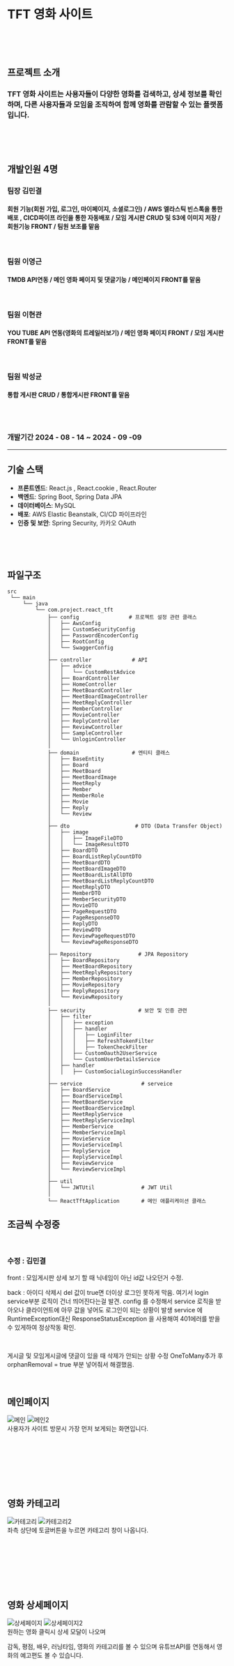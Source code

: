# TFT 영화 사이트

<br>
<br>
<br>

## 프로젝트 소개

### TFT 영화 사이트는 사용자들이 다양한 영화를 검색하고, 상세 정보를 확인하며, 다른 사용자들과 모임을 조직하여 함께 영화를 관람할 수 있는 플랫폼입니다.

<br>
<br>
<br>


## 개발인원 4명
### 팀장 김민결
#### 회원 기능(회원 가입, 로그인, 마이페이지, 소셜로그인) / AWS 엘라스틱 빈스톡을 통한 배포 , CICD파이프 라인을 통한 자동배포 / 모임 게시판 CRUD 및 S3에 이미지 저장 / 회원기능 FRONT / 팀원 보조를 맡음
<br>

### 팀원 이영근
#### TMDB API연동 /  메인 영화 페이지 및 댓글기능 / 메인페이지 FRONT를 맡음
<br>

### 팀원 이현관
#### YOU TUBE API 연동(영화의 트레일러보기) / 메인 영화 페이지 FRONT / 모임 게시판 FRONT를 맡음
<br>

### 팀원 박성균
#### 통합 게시판 CRUD / 통합게시판 FRONT를 맡음

<br>
<br>

### 개발기간 2024 - 08 - 14 ~ 2024 - 09 -09
<hr>

## 기술 스택

- **프론트엔드**: React.js , React.cookie , React.Router
- **백엔드**: Spring Boot, Spring Data JPA
- **데이터베이스**: MySQL
- **배포**: AWS Elastic Beanstalk, CI/CD 파이프라인
- **인증 및 보안**: Spring Security, 카카오 OAuth


<br>
<br>
<br>

## 파일구조
```
src
 └── main
     └── java
         └── com.project.react_tft
             ├── config                # 프로젝트 설정 관련 클래스
             │   ├── AwsConfig
             │   ├── CustomSecurityConfig
             │   ├── PasswordEncoderConfig
             │   ├── RootConfig
             │   └── SwaggerConfig
             │
             ├── controller             # API
             │   ├── advice
             │   │   └── CustomRestAdvice
             │   ├── BoardController
             │   ├── HomeController
             │   ├── MeetBoardController
             │   ├── MeetBoardImageController
             │   ├── MeetReplyController
             │   ├── MemberController
             │   ├── MovieController
             │   ├── ReplyController
             │   ├── ReviewController
             │   ├── SampleController
             │   └── UnloginController
             │
             ├── domain                 # 엔티티 클래스
             │   ├── BaseEntity
             │   ├── Board
             │   ├── MeetBoard
             │   ├── MeetBoardImage
             │   ├── MeetReply
             │   ├── Member
             │   ├── MemberRole
             │   ├── Movie
             │   ├── Reply
             │   └── Review
             │
             ├── dto                     # DTO (Data Transfer Object)
             │   ├── image
             │   │   ├── ImageFileDTO
             │   │   └── ImageResultDTO
             │   ├── BoardDTO
             │   ├── BoardListReplyCountDTO
             │   ├── MeetBoardDTO
             │   ├── MeetBoardImageDTO
             │   ├── MeetBoardListAllDTO
             │   ├── MeetBoardListReplyCountDTO
             │   ├── MeetReplyDTO
             │   ├── MemberDTO
             │   ├── MemberSecurityDTO
             │   ├── MovieDTO
             │   ├── PageRequestDTO
             │   ├── PageResponseDTO
             │   ├── ReplyDTO
             │   ├── ReviewDTO
             │   ├── ReviewPageRequestDTO
             │   └── ReviewPageResponseDTO
             │
             ├── Repository               # JPA Repository
             │   ├── BoardRepository
             │   ├── MeetBoardRepository
             │   ├── MeetReplyRepository
             │   ├── MemberRepository
             │   ├── MovieRepository
             │   ├── ReplyRepository
             │   └── ReviewRepository
             │
             ├── security                 # 보안 및 인증 관련
             │   ├── filter
             │   │   ├── exception
             │   │   ├── handler
             │   │   │   ├── LoginFilter
             │   │   │   ├── RefreshTokenFilter
             │   │   │   ├── TokenCheckFilter
             │   │   ├── CustomOauth2UserService
             │   │   └── CustomUserDetailsService
             │   ├── handler
             │   │   ├── CustomSocialLoginSuccessHandler
             │
             ├── service                   # serveice
             │   ├── BoardService
             │   ├── BoardServiceImpl
             │   ├── MeetBoardService
             │   ├── MeetBoardServiceImpl
             │   ├── MeetReplyService
             │   ├── MeetReplyServiceImpl
             │   ├── MemberService
             │   ├── MemberServiceImpl
             │   ├── MovieService
             │   ├── MovieServiceImpl
             │   ├── ReplyService
             │   ├── ReplyServiceImpl
             │   ├── ReviewService
             │   └── ReviewServiceImpl
             │
             ├── util                      
             │   └── JWTUtil               # JWT Util
             │
             └── ReactTftApplication       # 메인 애플리케이션 클래스
```

## 조금씩 수정중

<br>
 
### 수정 :  김민결

front : 모임게시판 상세 보기 할 때 닉네임이 아닌 id값 나오던거 수정.

back : 아이디 삭제시 del 값이 true면 더이상 로그인 못하게 막음. 여기서 login service부분 로직이 건너 띄어진다는걸 발견. config 를 수정해서 service 로직을 받아오나 클라이언트에 아무 값을 넣어도 로그인이 되는 상황이 발생 service 에 RuntimeException대신 ResponseStatusException 을 사용해여 401에러를 받을 수 있게하여 정상작동 확인.
        
<br>

게시글 및 모임게시글에 댓글이 있을 때 삭제가 안되는 상황 수정 OneToMany추가 후 orphanRemoval = true 부분 넣어줘서 해결했음.





<br>

## 메인페이지 

![메인](https://github.com/mingyeol1/front_aws/blob/main/Mainpage.png)
![메인2](https://github.com/mingyeol1/front_aws/blob/main/mp/main.gif)
<br>
사용자가 사이트 방문시 가장 먼저 보게되는 화면입니다.

<br>
<br>
<br>
<br>
<br>
<br>



## 영화 카테고리
![카테고리](https://github.com/mingyeol1/front_aws/blob/main/category.png)
![카테고리2](https://github.com/mingyeol1/front_aws/blob/main/mp/category.gif)
<br>
좌측 상단에 토글버튼을 누르면 카테고리 창이 나옵니다.


<br>
<br>
<br>
<br>
<br>
<br>


## 영화 상세페이지
![상세페이지](https://github.com/mingyeol1/front_aws/blob/main/MovieModal.png)
![상세페이지2](https://github.com/mingyeol1/front_aws/blob/main/mp/youtu.gif)
<br>
원하는 영화 클릭시 상세 모달이 나오며 

감독, 평점, 배우, 러닝타임, 영화의 카테고리를 볼 수 있으며 유튜브API를 연동해서 영화의 예고편도 볼 수 있습니다.




<br>
<br>
<br>
<br>
<br>
<br>


## 댓글 작성
![댓글1](https://github.com/mingyeol1/front_aws/blob/main/mp/review.gif)
<br>
영화에 대해 댓글을 작성할 수 있으며 로그인 한 사용자에 대해서만 이용이 가능합니다.

<br>
<br>


![댓글1](https://github.com/mingyeol1/front_aws/blob/main/mp/review2.gif)


<br>
<br>
<br>
<br>
<br>
<br>


## 로그인 페이지
![로그인 페이지](https://github.com/mingyeol1/front_aws/blob/main/Login.png)
![로그인 페이지2](https://github.com/mingyeol1/front_aws/blob/main/mp/login.gif)
<br>
사용자가 로그인 할 수 있는 로그인 화면입니다.

카카오auth를 해서  카카오 로그인으로 가입이 가능합니다.




<br>
<br>
<br>
<br>
<br>
<br>


## 회원가입페이지
![회원가입 페이지](https://github.com/mingyeol1/front_aws/blob/main/SignUp%20(2).png)
![회원가입 페이지2](https://github.com/mingyeol1/front_aws/blob/main/mp/signup.gif)
<br>
사용자가 회원가입을 할 수 있는 화면입니다.


<br>
<br>
<br>
<br>
<br>
<br>


## 모임게시판
![모임게시판](https://github.com/mingyeol1/front_aws/blob/main/Meet.png)


<br>
사용자끼리 모임을 하여 영화를 같이 볼 수 있는 게시판입니다.

<br>
<br>
<br>
<br>
<br>
<br>

## 모임게시글 보기
![모임게시글보기](https://github.com/mingyeol1/front_aws/blob/main/Meet2.png)

<br>


## 모임게시판 상세보기
![모임게시글상세보기](https://github.com/mingyeol1/front_aws/blob/main/MeetDetail.png)
<br>
![모임게이시판](https://github.com/mingyeol1/front_aws/blob/main/mp/meet.gif)

<br>
<br>
<br>
<br>
<br>
<br>

## 마이페이지
![마이페이지1](https://github.com/mingyeol1/front_aws/blob/main/Mypage.png)

<br>
<br>

![마이페이지4](https://github.com/mingyeol1/front_aws/blob/main/mp/modify.gif)
<br>
사용자정보를 수정할 수 있는 페이지입니다. 탈퇴 및 정보변경을 할 수 있습니다.

<br>
<br>
<br>



